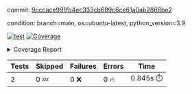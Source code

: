 commit: [9cccace991fb4ec333cb689c6ce61a0ab2868be2](https://github.com/rcmdnk/s3-reader/tree/9cccace991fb4ec333cb689c6ce61a0ab2868be2)

condition: branch=main, os=ubuntu-latest, python_version=3.9

[![test](https://github.com/rcmdnk/s3-reader/actions/workflows/test.yml/badge.svg)](https://github.com/rcmdnk/s3-reader/actions/runs/11780791260)
<a href="https://github.com/rcmdnk/s3-reader/blob/9cccace991fb4ec333cb689c6ce61a0ab2868be2/README.md"><img alt="Coverage" src="https://img.shields.io/badge/Coverage-35%25-red.svg" /></a><details><summary>Coverage Report </summary><table><tr><th>File</th><th>Stmts</th><th>Miss</th><th>Cover</th><th>Missing</th></tr><tbody><tr><td colspan="5"><b>src/s3_reader</b></td></tr><tr><td>&nbsp; &nbsp;<a href="https://github.com/rcmdnk/s3-reader/blob/9cccace991fb4ec333cb689c6ce61a0ab2868be2/src/s3_reader/file.py">file.py</a></td><td>91</td><td>62</td><td>32%</td><td><a href="https://github.com/rcmdnk/s3-reader/blob/9cccace991fb4ec333cb689c6ce61a0ab2868be2/src/s3_reader/file.py#L59-L62">59&ndash;62</a>, <a href="https://github.com/rcmdnk/s3-reader/blob/9cccace991fb4ec333cb689c6ce61a0ab2868be2/src/s3_reader/file.py#L65">65</a>, <a href="https://github.com/rcmdnk/s3-reader/blob/9cccace991fb4ec333cb689c6ce61a0ab2868be2/src/s3_reader/file.py#L68-L75">68&ndash;75</a>, <a href="https://github.com/rcmdnk/s3-reader/blob/9cccace991fb4ec333cb689c6ce61a0ab2868be2/src/s3_reader/file.py#L78-L80">78&ndash;80</a>, <a href="https://github.com/rcmdnk/s3-reader/blob/9cccace991fb4ec333cb689c6ce61a0ab2868be2/src/s3_reader/file.py#L84-L90">84&ndash;90</a>, <a href="https://github.com/rcmdnk/s3-reader/blob/9cccace991fb4ec333cb689c6ce61a0ab2868be2/src/s3_reader/file.py#L94-L98">94&ndash;98</a>, <a href="https://github.com/rcmdnk/s3-reader/blob/9cccace991fb4ec333cb689c6ce61a0ab2868be2/src/s3_reader/file.py#L103-L148">103&ndash;148</a>, <a href="https://github.com/rcmdnk/s3-reader/blob/9cccace991fb4ec333cb689c6ce61a0ab2868be2/src/s3_reader/file.py#L151-L164">151&ndash;164</a></td></tr><tr><td><b>TOTAL</b></td><td><b>96</b></td><td><b>62</b></td><td><b>35%</b></td><td>&nbsp;</td></tr></tbody></table></details>

| Tests | Skipped | Failures | Errors | Time |
| ----- | ------- | -------- | -------- | ------------------ |
| 2 | 0 :zzz: | 0 :x: | 0 :fire: | 0.845s :stopwatch: |

